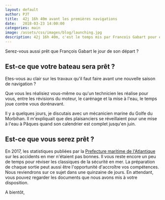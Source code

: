 ```yaml
---
layout: default
author: PJT
title:  42j 16h 40m avant les premières navigations
date:   2018-03-23 14:00:00
categories: main
image: /assets/css/images/blog/launching.jpg
description: 42j 16h 40m, c'est le temps mis par Francois Gabart pour effectuer le tour du monde en solitaire; c'est aussi le temps qui nous sépare des premiers w-e à rallonge du mois de mai 
---
```

Serez-vous aussi prêt que François Gabart le jour de son départ ?
<!--break-->

## Est-ce que votre bateau sera prêt ?
Etes-vous au clair sur les travaux qu'il faut faire avant une nouvelle saison de navigation ?  

Que vous les réalisiez vous-même ou qu'un technicien les réalise pour vous,  entre les révisions du moteur, le carénage et la mise à l'eau, le temps joue contre vous dorénavant.

Il y a quelques jours, je discutais avec un mécanicien marine du Golfe du Morbihan. Il m'expliquait que des plaisanciers se réveillaient pour une mise à l'eau à Pâques quand son calendrier est complet jusqu'en juin.

## Est-ce que vous serez prêt ?
En 2017, les statistiques publiées par la [Prefecture maritime de l'Atlantique](https://www.premar-atlantique.gouv.fr/communiques-presse/bilan-campagne-2017-securite-des-activites-nautiques.html) sur les accidents en mer n'étaient pas bonnes. Il vous reste encore un peu de temps pour réviser les classiques de la sécurité en mer. La préparation de chaque sortie peut aussi être l'opportunité d'accroître vos compétences.  Nous reviendrons sur ce sujet dans une quinzaine de jours. En attendant, vous pouvez regarder les documents que nous avons mis à votre disposition.

A bientôt,
